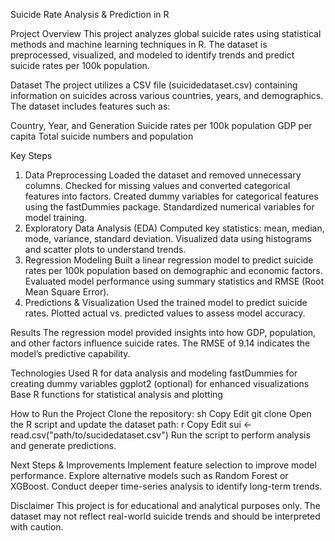 Suicide Rate Analysis & Prediction in R

Project Overview
This project analyzes global suicide rates using statistical methods and machine learning techniques in R. The dataset is preprocessed, visualized, and modeled to identify trends and predict suicide rates per 100k population.

Dataset
The project utilizes a CSV file (suicidedataset.csv) containing information on suicides across various countries, years, and demographics. The dataset includes features such as:

Country, Year, and Generation
Suicide rates per 100k population
GDP per capita
Total suicide numbers and population

Key Steps
1. Data Preprocessing
Loaded the dataset and removed unnecessary columns.
Checked for missing values and converted categorical features into factors.
Created dummy variables for categorical features using the fastDummies package.
Standardized numerical variables for model training.
2. Exploratory Data Analysis (EDA)
Computed key statistics: mean, median, mode, variance, standard deviation.
Visualized data using histograms and scatter plots to understand trends.
3. Regression Modeling
Built a linear regression model to predict suicide rates per 100k population based on demographic and economic factors.
Evaluated model performance using summary statistics and RMSE (Root Mean Square Error).
4. Predictions & Visualization
Used the trained model to predict suicide rates.
Plotted actual vs. predicted values to assess model accuracy.

Results
The regression model provided insights into how GDP, population, and other factors influence suicide rates.
The RMSE of 9.14 indicates the model’s predictive capability.

Technologies Used
R for data analysis and modeling
fastDummies for creating dummy variables
ggplot2 (optional) for enhanced visualizations
Base R functions for statistical analysis and plotting

How to Run the Project
Clone the repository:
sh
Copy
Edit
git clone <repo-link>
Open the R script and update the dataset path:
r
Copy
Edit
sui <- read.csv("path/to/sucidedataset.csv")
Run the script to perform analysis and generate predictions.

Next Steps & Improvements
Implement feature selection to improve model performance.
Explore alternative models such as Random Forest or XGBoost.
Conduct deeper time-series analysis to identify long-term trends.

Disclaimer
This project is for educational and analytical purposes only. The dataset may not reflect real-world suicide trends and should be interpreted with caution.

